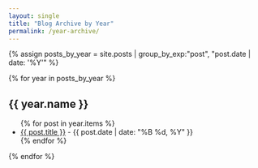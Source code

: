 ```yaml
---
layout: single
title: "Blog Archive by Year"
permalink: /year-archive/
---
```


{% assign posts_by_year = site.posts | group_by_exp:"post", "post.date | date: '%Y'" %}

{% for year in posts_by_year %}
  <h2>{{ year.name }}</h2>
  <ul>
    {% for post in year.items %}
      <li>
        <a href="{{ post.url | relative_url }}">{{ post.title }}</a>
        <span> - {{ post.date | date: "%B %d, %Y" }}</span>
      </li>
    {% endfor %}
  </ul>
{% endfor %}
